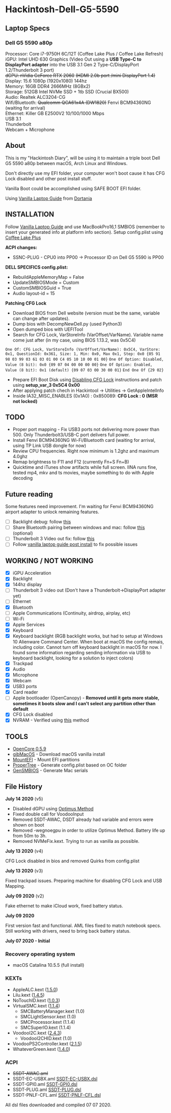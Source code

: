 # Hackintosh-Dell-G5-5590

## Laptop Specs

### Dell G5 5590 a80p 

Processor: Core i7-9750H 6C/12T (Coffee Lake Plus / Coffee Lake Refresh) 
iGPU: Intel UHD 630 Graphics (Video Out using a **USB Type-C to DisplayPort adapter** into the USB 3.1 Gen 2 Type-C/DisplayPort 1.2/Thunderbolt 3 port)  
~~dGPU: nVidia GeForce RTX 2060~~ ~~(HDMI 2.0b port /mini DisplayPort 1.4)~~  
Display: 15.6 1080p (1920x1080) 144hz  
Memory: 16GB DDR4 2666MHz (8GBx2)  
Storage: 512GB Intel NVMe SSD + 1tb SSD (Crucial BX500)  
Audio: Realtek ALC3204-CG  
Wifi/Bluetooth: ~~Qualcomm QCA61x4A (DW1820)~~ Fenvi BCM94360NG (waiting for arrival)  
Ethernet: Killer GB E2500V2 10/100/1000 Mbps  
USB 3.1  
Thunderbolt    
Webcam + Microphone  

## About

This is my "Hackintosh Diary", will be using it to maintain a triple boot Dell G5 5590 a80p between macOS, Arch Linux and Windows.  

Don't directly use my EFI folder, your computer won't boot cause it has CFG Lock disabled and other post install stuff.

Vanilla Boot could be accomplished using SAFE BOOT EFI folder.

Using [Vanilla Laptop Guide](https://dortania.github.io/vanilla-laptop-guide/) from [Dortania](https://dortania.github.io/)

## INSTALLATION

Follow [Vanilla Laptop Guide](https://dortania.github.io/vanilla-laptop-guide/) and use MacBookPro16,1 SMBIOS (remember to insert your generated info at platform info section). Setup config.plist using [Coffee Lake Plus](https://dortania.github.io/vanilla-laptop-guide/OpenCore/config-laptop.plist/coffee-lake-plus.html)

**ACPI changes:**

- SSNC-PLUG - CPU0 into PP00 -> Processor ID on Dell G5 5590 is PP00

**DELL SPECIFICS config.plist:**

- RebuildAppleMemoryMap = False
- UpdateSMBIOSMode = Custom
- CustomSMBIOSGuid = True
- Audio layout-id = 15 

**Patching CFG Lock**

- Download BIOS from Dell website (version must be the same, variable can change after updates). 
- Dump bios with DecompNewDell.py (used Python3)
- Open dumped bios with UEFITool
- Search for CFG Lock, VarStoreInfo (VarOffset/VarName). Variable name come just after (in my case, using BIOS 1.13.2, was 0x5C4)

`One Of: CFG Lock, VarStoreInfo (VarOffset/VarName): 0x5C4, VarStore: 0x1, QuestionId: 0x361, Size: 1, Min: 0x0, Max 0x1, Step: 0x0 {05 91 98 03 99 03 61 03 01 00 C4 05 10 10 00 01 00}`
	`One Of Option: Disabled, Value (8 bit): 0x0 {09 07 04 00 00 00 00}`
	`One Of Option: Enabled, Value (8 bit): 0x1 (default) {09 07 03 00 30 00 01}`
`End One Of {29 02}`

- Prepare EFI Boot Disk using [Disabling CFG Lock](https://dortania.github.io/OpenCore-Desktop-Guide/extras/msr-lock#disabling-cfg-lock) instructions and patch using **setup_var_3 0x5C4 0x00**
- After applying patch chech in Hackintool -> Utilities -> GetAppleIntelInfo
- Inside IA32_MISC_ENABLES  (0x1A0) : 0x850089: **CFG Lock  : 0 (MSR not locked)**

## TODO

- Proper port mapping - Fix USB3 ports not delivering more power than 500. Only Thunderbolt3/USB-C port delivers full power.
- Install Fenvi BCM94360NG Wi-Fi/Bluetooth card (waiting for arrival, using TP Link USB dongle for now)
- Review CPU frequencies. Right now minimum is 1.2ghz and maximum 4.0ghz
- Remap brightness to F11 and F12 (currently Fn+S Fn+B)
- Quicktime and iTunes show artifacts while full screen. IINA runs fine, tested mp4, mkv and ts movies, maybe something to do with Apple decoding

## Future reading

Some features need improvement. I'm waiting for Fenvi BCM94360NG airport adapter to unlock remaining features.

- [ ] Backlight debug: follow [this](https://dortania.github.io/Getting-Started-With-ACPI/Laptops/backlight-methods/manual.html)
- [ ] Share Bluetooth pairing between windows and mac: follow [this](https://www.reddit.com/r/hackintosh/comments/hjwu43/howto_share_a_bluetooth_pairing_headphones_etc/) (optional)
- [ ] Thunderbolt 3 Video out fix: follow [this](https://www.tonymacx86.com/threads/dell-g5-5590-thunderbolt-display-need-help.293776/)
- [ ] Follow [vanilla laptop guide post install](https://dortania.github.io/vanilla-laptop-guide/post-install/) to fix possible issues

## WORKING / NOT WORKING

- [x] iGPU Acceleration 
- [x] Backlight 
- [x] 144hz display 
- [ ] Thunderbolt 3 video out (Don't have a Thunderbolt->DisplayPort adapter yet)
- [ ] Ethernet
- [x] Bluetooth
- [ ] Apple Communications (Continuity, airdrop, airplay, etc)
- [ ] Wi-Fi
- [x] Apple Services
- [x] Keyboard
- [x] Keyboard backlight (RGB backlight works, but had to setup at Windows 10 Alienware Command Center. When boot at macOS the config remais, including color. Cannot turn off keyboard backlight in macOS for now. I found some information regarding sending information via USB to keyboard backlight, looking for a solution to inject colors)
- [x] Trackpad
- [x] Audio
- [x] Microphone
- [x] Webcam
- [x] USB3 ports 
- [x] Card reader
- [ ] Apple bootloader (OpenCanopy) - **Removed until it gets more stable, sometimes it boots slow and I can't select any partition other than default**
- [x] CFG Lock disabled
- [x] NVRAM - Verified using [this](https://dortania.github.io/OpenCore-Desktop-Guide/post-install/nvram.html#verifying-if-you-have-working-nvram) method

## TOOLS

- [OpenCore 0.5.9](https://github.com/acidanthera/OpenCorePkg)
- [gibMacOS](https://github.com/corpnewt/gibMacOS) - Download macOS vanilla install
- [MountEFI](https://github.com/corpnewt/MountEFI) - Mount EFI partitions
- [ProperTree](https://github.com/corpnewt/ProperTree) - Generate config.plist based on OC folder
- [GenSMBIOS](https://github.com/corpnewt/GenSMBIOS) - Generate Mac serials

## File History

**July 14 2020** (v5)

- Disabled dGPU using [Optimus Method](https://dortania.github.io/Getting-Started-With-ACPI/Laptops/laptop-disable.html#optimus-method)
- Fixed double call for VoodooInput
- Removed SSDT-AWAC, DSDT already had variable and errors were shown on boot
- Removed -wegnoegpu in order to utilize Optimus Method. Battery life up from 50m to 3h.
- Removed NVMeFix.kext. Trying to run as vanilla as possible.

**July 13 2020** (v4)

CFG Lock disabled in bios and removed Quirks from config.plist

**July 13 2020** (v3)

Fixed trackpad issues. Preparing machine for disabling CFG Lock and USB Mapping. 

**July 09 2020** (v2)

Fake ethernet to make iCloud work, fixed battery status.

**July 09 2020**

First version fast and functional. AML files fixed to match notebook specs. Still working with drivers, need to bring back battery status.

**July 07 2020 - Initial**

### Recovery operating system 

- macOS Catalina 10.5.5 (full install)

### KEXTs

- AppleALC.kext ([1.5.0](https://github.com/acidanthera/AppleALC/releases))
- Lilu.kext ([1.4.5](https://github.com/acidanthera/Lilu/releases))
- NoTouchID.kext ([1.0.3](https://github.com/al3xtjames/NoTouchID/releases))
- VirtualSMC.kext ([1.1.4](https://github.com/acidanthera/virtualsmc/releases))
  - SMCBatteryManager.kext (1.0)
  - SMCLightSensor.kext (1.0)
  - SMCProcessor.kext (1.1.4)
  - SMCSuperIO.kext (1.1.4)
- VoodooI2C.kext ([2.4.3](https://github.com/VoodooI2C/VoodooI2C/releases))
  - VoodooI2CHID.kext (1.0)
- VoodooPS2Controller.kext ([2.1.5](https://github.com/acidanthera/VoodooPS2/releases))
- WhateverGreen.kext ([1.4.0](https://github.com/acidanthera/whatevergreen/releases))

### ACPI

- ~~SSDT-AWAC.aml~~
- SSDT-EC-USBX.aml [SSDT-EC-USBX.dsl](https://github.com/acidanthera/OpenCorePkg/blob/master/Docs/AcpiSamples/SSDT-EC-USBX.dsl)
- SSDT-GPI0.aml [SSDT-GPI0.dsl](https://github.com/dortania/Getting-Started-With-ACPI/blob/master/extra-files/decompiled/SSDT-GPI0.dsl)
- SSDT-PLUG.aml [SSDT-PLUG.dsl](https://github.com/acidanthera/OpenCorePkg/blob/master/Docs/AcpiSamples/SSDT-PLUG.dsl)
- SSDT-PNLF-CFL.aml [SSDT-PNLF-CFL.dsl](https://github.com/dortania/Getting-Started-With-ACPI/blob/master/extra-files/decompiled/SSDT-PNLF-CFL.dsl)

All dsl files downloaded and compiled 07 07 2020. 

